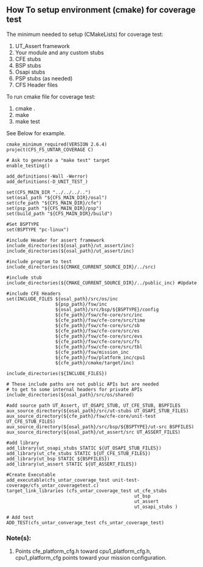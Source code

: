 ## How To setup environment (cmake) for coverage test

The minimum needed to setup (CMakeLists) for coverage test:

1. UT_Assert framework
2. Your module and any custom stubs
3. CFE stubs
4. BSP stubs
5. Osapi stubs
6. PSP stubs (as needed)
7. CFS Header files

To run cmake file for coverage test:

1. cmake .
2. make
3. make test

See Below for example.

```
cmake_minimum_required(VERSION 2.6.4)
project(CFS_FS_UNTAR_COVERAGE C)

# Ask to generate a "make test" target
enable_testing()

add_definitions(-Wall -Werror)
add_definitions(-D_UNIT_TEST_)

set(CFS_MAIN_DIR "../../../..")
set(osal_path "${CFS_MAIN_DIR}/osal")
set(cfe_path "${CFS_MAIN_DIR}/cfe")
set(psp_path "${CFS_MAIN_DIR}/psp")
set(build_path "${CFS_MAIN_DIR}/build")

#Set BSPTYPE
set(BSPTYPE "pc-linux")

#include Header for assert framework
include_directories(${osal_path}/ut_assert/inc)
include_directories(${osal_path}/ut_assert/inc)

#include program to test
include_directories(${CMAKE_CURRENT_SOURCE_DIR}/../src)

#include stub
include_directories(${CMAKE_CURRENT_SOURCE_DIR}/../public_inc) #Update

#include CFE Headers
set(INCLUDE_FILES ${osal_path}/src/os/inc
                  ${psp_path}/fsw/inc
                  ${osal_path}/src/bsp/${BSPTYPE}/config
                  ${cfe_path}/fsw/cfe-core/src/inc
                  ${cfe_path}/fsw/cfe-core/src/time
                  ${cfe_path}/fsw/cfe-core/src/sb
                  ${cfe_path}/fsw/cfe-core/src/es
                  ${cfe_path}/fsw/cfe-core/src/evs
                  ${cfe_path}/fsw/cfe-core/src/fs
                  ${cfe_path}/fsw/cfe-core/src/tbl
                  ${cfe_path}/fsw/mission_inc
                  ${cfe_path}/fsw/platform_inc/cpu1
                  ${cfe_path}/cmake/target/inc)

include_directories(${INCLUDE_FILES})

# These include paths are not public APIs but are needed
# to get to some internal headers for private APIs
include_directories(${osal_path}/src/os/shared)

#add source path UT_Assert, UT_OSAPI_STUB, UT_CFE_STUB, BSPFILES
aux_source_directory(${osal_path}/src/ut-stubs UT_OSAPI_STUB_FILES)
aux_source_directory(${cfe_path}/fsw/cfe-core/unit-test  UT_CFE_STUB_FILES)
aux_source_directory(${osal_path}/src/bsp/${BSPTYPE}/ut-src BSPFILES)
aux_source_directory(${osal_path}/ut_assert/src UT_ASSERT_FILES)

#add library
add_library(ut_osapi_stubs STATIC ${UT_OSAPI_STUB_FILES})
add_library(ut_cfe_stubs STATIC ${UT_CFE_STUB_FILES})
add_library(ut_bsp STATIC ${BSPFILES})
add_library(ut_assert STATIC ${UT_ASSERT_FILES})

#Create Executable
add_executable(cfs_untar_coverage_test unit-test-coverage/cfs_untar_coveragetest.c)
target_link_libraries (cfs_untar_coverage_test ut_cfe_stubs
                                               ut_bsp
                                               ut_assert
                                               ut_osapi_stubs )

# Add test
ADD_TEST(cfs_untar_converage_test cfs_untar_coverage_test)
```

### Note(s):

1. Points cfe_platform_cfg.h toward cpu1_platform_cfg.h, cpu1_platform_cfg points toward your mission configuration.
